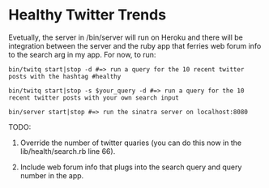 # Healthy Twitter Trends
Evetually, the server in /bin/server will run on Heroku and there will be integration between the server and the ruby app that ferries web forum info to the search arg in my app. 
For now, to run:

```bin/twitq start|stop -d #=> run a query for the 10 recent twitter posts with the hashtag #healthy```

```bin/twitq start|stop -s $your_query -d #=> run a query for the 10 recent twitter posts with your own search input```

```bin/server start|stop #=> run the sinatra server on localhost:8080```

TODO:

1. Override the number of twitter quaries (you can do this now in the lib/health/search.rb line 66).

2. Include web forum info that plugs into the search query and query number in the app. 

